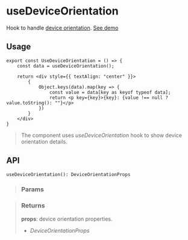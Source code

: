 # useDeviceOrientation
Hook to handle [device orientation](https://developer.mozilla.org/en-US/docs/Web/API/Window/deviceorientation_event). [See demo](https://ndriadev.github.io/react-tools/#/hooks/api-dom/useDeviceOrientation)

## Usage

```tsx
export const UseDeviceOrientation = () => {
	const data = useDeviceOrientation();

	return <div style={{ textAlign: "center" }}>
		{
			Object.keys(data).map(key => {
				const value = data[key as keyof typeof data];
				return <p key={key}>{key}: {value !== null ? value.toString(): ""}</p>
			})
		}
	</div>
}
```

> The component uses _useDeviceOrientation_ hook to show device orientation details.


## API

```tsx
useDeviceOrientation(): DeviceOrientationProps
```

> ### Params
>
>
>

> ### Returns
>
> __props__: device orientation properties.
> - _DeviceOrientationProps_  
>